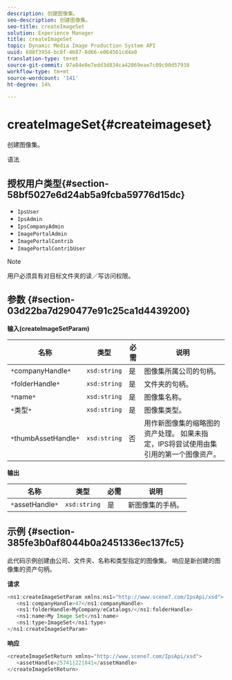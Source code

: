 ```yaml
---
description: 创建图像集。
seo-description: 创建图像集。
seo-title: createImageSet
solution: Experience Manager
title: createImageSet
topic: Dynamic Media Image Production System API
uuid: 688f3954-bc8f-4687-8d66-e064561cd4a0
translation-type: tm+mt
source-git-commit: 97a84e8e7edd3d834ca42069eae7c09c00d57938
workflow-type: tm+mt
source-wordcount: '141'
ht-degree: 14%

---
```



# createImageSet{#createimageset}

创建图像集。

语法

## 授权用户类型{#section-58bf5027e6d24ab5a9fcba59776d15dc}

* `IpsUser`
* `IpsAdmin`
* `IpsCompanyAdmin`
* `ImagePortalAdmin`
* `ImagePortalContrib`
* `ImagePortalContribUser`

>[!NOTE]
>
>用户必须具有对目标文件夹的读／写访问权限。

## 参数 {#section-03d22ba7d290477e91c25ca1d4439200}

**输入(createImageSetParam)**

| 名称 | 类型 | 必需 | 说明 |
|---|---|---|---|
| `*`companyHandle`*` | `xsd:string` | 是 | 图像集所属公司的句柄。 |
| `*`folderHandle`*` | `xsd:string` | 是 | 文件夹的句柄。 |
| `*`name`*` | `xsd:string` | 是 | 图像集名称。 |
| `*`类型`*` | `xsd:string` | 是 | 图像集类型。 |
| `*`thumbAssetHandle`*` | `xsd:string` | 否 | 用作新图像集的缩略图的资产处理。 如果未指定，IPS将尝试使用由集引用的第一个图像资产。 |

**输出**

| 名称 | 类型 | 必需 | 说明 |
|---|---|---|---|
| `*`assetHandle`*` | `xsd:string` | 是 | 新图像集的手柄。 |

## 示例 {#section-385fe3b0af8044b0a2451336ec137fc5}

此代码示例创建由公司、文件夹、名称和类型指定的图像集。 响应是新创建的图像集的资产句柄。

**请求**

```java
<ns1:createImageSetParam xmlns:ns1="http://www.scene7.com/IpsApi/xsd">
   <ns1:companyHandle>47</ns1:companyHandle>
   <ns1:folderHandle>MyCompany/eCatalogs/</ns1:folderHandle>
   <ns1:name>My Image Set</ns1:name>
   <ns1:type>ImageSet</ns1:type>
</ns1:createImageSetParam>
```

**响应**

```java
<createImageSetReturn xmlns="http://www.scene7.com/IpsApi/xsd">
   <assetHandle>25741|22|841</assetHandle>
</createImageSetReturn>
```

